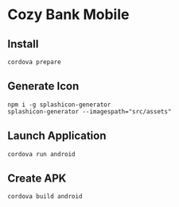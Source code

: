# Cozy Bank Mobile

## Install

```shell
cordova prepare
```

## Generate Icon

```shell
npm i -g splashicon-generator
splashicon-generator --imagespath="src/assets"
```

## Launch Application

```shell
cordova run android
```

## Create APK

```shell
cordova build android
```
